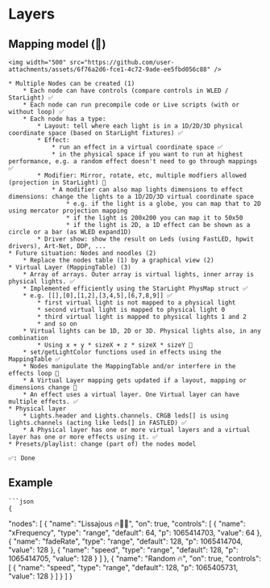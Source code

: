 # Layers

## Mapping model (🚧)
    
    <img width="500" src="https://github.com/user-attachments/assets/6f76a2d6-fce1-4c72-9ade-ee5fbd056c88" />
    
    * Multiple Nodes can be created (1)
        * Each node can have controls (compare controls in WLED / StarLight) ✅
        * Each node can run precompile code or Live scripts (with or without loop) ✅
        * Each node has a type:
            * Layout: tell where each light is in a 1D/2D/3D physical coordinate space (based on StarLight fixtures) ✅
            * Effect: 
                * run an effect in a virtual coordinate space ✅
                * in the physical space if you want to run at highest performance, e.g. a random effect doesn't need to go through mappings ✅
            * Modifier: Mirror, rotate, etc, multiple modfiers allowed (projection in StarLight) 🚧
                * A modifier can also map lights dimensions to effect dimensions: change the lights to a 1D/2D/3D virtual coordinate space
                    * e.g. if the light is a globe, you can map that to 2D using mercator projection mapping
                    * if the light is 200x200 you can map it to 50x50
                    * if the light is 2D, a 1D effect can be shown as a circle or a bar (as WLED expand1D)
            * Driver show: show the result on Leds (using FastLED, hpwit drivers), Art-Net, DDP, ...
    * Future situation: Nodes and noodles (2)
        * Replace the nodes table (1) by a graphical view (2)
    * Virtual Layer (MappingTable) (3)
        * Array of arrays. Outer array is virtual lights, inner array is physical lights. ✅
        * Implemented efficiently using the StarLight PhysMap struct ✅
        * e.g. [[],[0],[1,2],[3,4,5],[6,7,8,9]] ✅
            * first virtual light is not mapped to a physical light
            * second virtual light is mapped to physical light 0
            * third virtual light is mapped to physical lights 1 and 2
            * and so on
        * Virtual lights can be 1D, 2D or 3D. Physical lights also, in any combination
            * Using x + y * sizeX + z * sizeX * sizeY 🚧
        * set/getLightColor functions used in effects using the MappingTable ✅
        * Nodes manipulate the MappingTable and/or interfere in the effects loop 🚧
        * A Virtual Layer mapping gets updated if a layout, mapping or dimensions change 🚧
        * An effect uses a virtual layer. One Virtual layer can have multiple effects. ✅
    * Physical layer
        * Lights.header and Lights.channels. CRGB leds[] is using lights.channels (acting like leds[] in FASTLED) ✅
        * A Physical layer has one or more virtual layers and a virtual layer has one or more effects using it. ✅
    * Presets/playlist: change (part of) the nodes model
    
    ✅: Done
    
## Example

    ```json
    {
  "nodes": [
    {
      "name": "Lissajous 🔥🎨🐙",
      "on": true,
      "controls": [
        {
          "name": "xFrequency",
          "type": "range",
          "default": 64,
          "p": 1065414703,
          "value": 64
        },
        {
          "name": "fadeRate",
          "type": "range",
          "default": 128,
          "p": 1065414704,
          "value": 128
        },
        {
          "name": "speed",
          "type": "range",
          "default": 128,
          "p": 1065414705,
          "value": 128
        }
      ]
    },
    {
      "name": "Random 🔥",
      "on": true,
      "controls": [
        {
          "name": "speed",
          "type": "range",
          "default": 128,
          "p": 1065405731,
          "value": 128
        }
      ]
    }
  ]
}
```